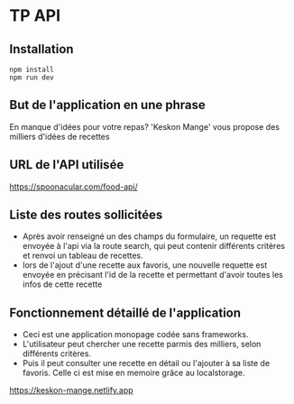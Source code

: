 # TP API

## Installation

```
npm install
npm run dev
```

## But de l'application en une phrase

En manque d'idées pour votre repas? 'Keskon Mange' vous propose des milliers d'idées de recettes

## URL de l'API utilisée

https://spoonacular.com/food-api/

## Liste des routes sollicitées

- Après avoir renseigné un des champs du formulaire, un requette est envoyée à l'api via la route search, qui peut contenir différents critères et renvoi un tableau de recettes.
- lors de l'ajout d'une recette aux favoris, une nouvelle requette est envoyée en précisant l'id de la recette et permettant d'avoir toutes les infos de cette recette

## Fonctionnement détaillé de l'application

- Ceci est une application monopage codée sans frameworks.
- L'utilisateur peut chercher une recette parmis des milliers, selon différents critères.
- Puis il peut consulter une recette en détail ou l'ajouter à sa liste de favoris. Celle ci est mise en memoire grâce au localstorage.

https://keskon-mange.netlify.app
